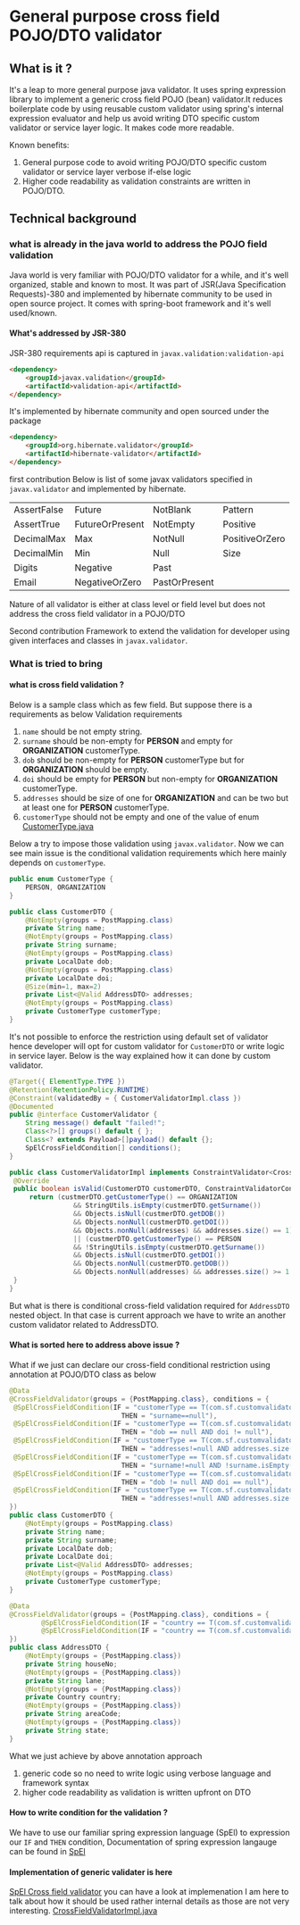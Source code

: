 # General purpose cross field POJO/DTO validator
## What is it ? 
It's a leap to more general purpose java validator. It uses spring expression library to implement a generic cross field POJO (bean) validator.It reduces boilerplate code by using reusable 
custom validator using spring's internal expression evaluator and help us avoid writing DTO specific custom validator or service layer logic. It makes code more readable.
 
Known benefits:  
1. General purpose code to avoid writing POJO/DTO specific custom validator or service layer verbose if-else logic
2. Higher code readability as validation constraints are written in POJO/DTO. 

## Technical background 
### what is already in the java world to address the POJO field validation

Java world is very familiar with POJO/DTO validator for a while, and it's well organized, stable and known to most. 
It was part of JSR(Java Specification Requests)-380 and implemented by hibernate community to be used in open source project. 
It comes with spring-boot framework and it's well used/known. 

#### What's addressed by JSR-380
JSR-380 requirements api is captured in `javax.validation:validation-api`
```html
<dependency>
    <groupId>javax.validation</groupId>
    <artifactId>validation-api</artifactId>
</dependency>
```
It's implemented by hibernate community and open sourced under the package
```html
<dependency>
    <groupId>org.hibernate.validator</groupId>
    <artifactId>hibernate-validator</artifactId>
</dependency>
```
first contribution 
Below is list of some javax validators specified in `javax.validator` and implemented by hibernate.

|                 |                   |               |                |
|---------------- | ----------------- | ------------- | -------------- |
| AssertFalse     | Future            | NotBlank      | Pattern        |
| AssertTrue      | FutureOrPresent   | NotEmpty      | Positive       |
| DecimalMax      | Max               | NotNull       | PositiveOrZero |
| DecimalMin      | Min               | Null          | Size           |
| Digits          | Negative          | Past          |                | 
| Email           | NegativeOrZero    | PastOrPresent |                | 

Nature of all validator is either at class level or field level but does not address the cross field validator in a POJO/DTO

Second contribution 
Framework to extend the validation for developer using given interfaces and classes in `javax.validator`. 

### What is tried to bring 
#### what is cross field validation ? 
Below is a sample class which as few field. But suppose there is a requirements as below 
Validation requirements 
1. `name` should be not empty string. 
2. `surname` should be non-empty for __PERSON__ and empty for __ORGANIZATION__ customerType.
3. `dob` should be non-empty for __PERSON__ customerType but for __ORGANIZATION__ should be empty.
4. `doi` should be empty for __PERSON__ but non-empty for __ORGANIZATION__ customerType.
5. `addresses` should be size of one for __ORGANIZATION__ and can be two but at least one for __PERSON__ customerType.
6. `customerType` should not be empty and one of the value of enum 
[CustomerType.java](https://github.com/sainik-developer/SpEl-cross-field-validator/blob/main/src/main/java/com/sf/customvalidator/constant/CustomerType.java)

Below a try to impose those validation using `javax.validator`. Now we can see main issue is the conditional validation requirements which here mainly 
depends on `customerType`.
```java
public enum CustomerType {
    PERSON, ORGANIZATION
}
```
```java
public class CustomerDTO {
    @NotEmpty(groups = PostMapping.class)
    private String name;
    @NotEmpty(groups = PostMapping.class)
    private String surname;
    @NotEmpty(groups = PostMapping.class)
    private LocalDate dob;
    @NotEmpty(groups = PostMapping.class)
    private LocalDate doi;
    @Size(min=1, max=2)
    private List<@Valid AddressDTO> addresses;
    @NotEmpty(groups = PostMapping.class)
    private CustomerType customerType;
}
```
It's not possible to enforce the restriction using default set of validator hence developer will opt for custom validator for `CustomerDTO` or write logic in service layer.
Below is the way explained how it can done by custom validator.
```java
@Target({ ElementType.TYPE })
@Retention(RetentionPolicy.RUNTIME)
@Constraint(validatedBy = { CustomerValidatorImpl.class })
@Documented
public @interface CustomerValidator {
    String message() default "failed!";
    Class<?>[] groups() default { };
    Class<? extends Payload>[]payload() default {};
    SpElCrossFieldCondition[] conditions();
}
``` 
```java
public class CustomerValidatorImpl implements ConstraintValidator<CrossFieldValidator, CustomerDTO> {
 @Override
 public boolean isValid(CustomerDTO customerDTO, ConstraintValidatorContext context) {
     return (custmerDTO.getCustomerType() == ORGANIZATION  
                && StringUtils.isEmpty(custmerDTO.getSurname()) 
                && Objects.isNull(custmerDTO.getDOB()) 
                && Objects.nonNull(custmerDTO.getDOI()) 
                && Objects.nonNull(addresses) && addresses.size() == 1)
                || (custmerDTO.getCustomerType() == PERSON 
                && !StringUtils.isEmpty(custmerDTO.getSurname()) 
                && Objects.isNull(custmerDTO.getDOI()) 
                && Objects.nonNull(custmerDTO.getDOB())
                && Objects.nonNull(addresses) && addresses.size() >= 1 && addresses.size() <= 2);
 }
}
``` 

But what is there is conditional cross-field validation required for `AddressDTO` nested object. In that case is current approach we have to write an another custom validator 
related to AddressDTO. 

#### What is sorted here to address above issue ? 
What if we just can declare our cross-field conditional restriction using annotation at POJO/DTO class as below

```java
@Data
@CrossFieldValidator(groups = {PostMapping.class}, conditions = {
 @SpElCrossFieldCondition(IF = "customerType == T(com.sf.customvalidator.example.constant.CustomerType).ORGANIZATION", 
                            THEN = "surname==null"),
 @SpElCrossFieldCondition(IF = "customerType == T(com.sf.customvalidator.example.constant.CustomerType).ORGANIZATION", 
                            THEN = "dob == null AND doi != null"),
 @SpElCrossFieldCondition(IF = "customerType == T(com.sf.customvalidator.example.constant.CustomerType).ORGANIZATION", 
                            THEN = "addresses!=null AND addresses.size() == 1"), 
 @SpElCrossFieldCondition(IF = "customerType == T(com.sf.customvalidator.example.constant.CustomerType).PERSON", 
                            THEN = "surname!=null AND !surname.isEmpty()"),
 @SpElCrossFieldCondition(IF = "customerType == T(com.sf.customvalidator.example.constant.CustomerType).PERSON", 
                            THEN = "dob != null AND doi == null"),
 @SpElCrossFieldCondition(IF = "customerType == T(com.sf.customvalidator.example.constant.CustomerType).PERSON", 
                            THEN = "addresses!=null AND addresses.size() >= 1 AND addresses.size() <= 2")
})
public class CustomerDTO {
    @NotEmpty(groups = PostMapping.class)
    private String name;
    private String surname;
    private LocalDate dob;
    private LocalDate doi;
    private List<@Valid AddressDTO> addresses;
    @NotEmpty(groups = PostMapping.class)
    private CustomerType customerType;
}
```

```java
@Data
@CrossFieldValidator(groups = {PostMapping.class}, conditions = {
        @SpElCrossFieldCondition(IF = "country == T(com.sf.customvalidator.example.constant.Country).US OR country == T(com.sf.customvalidator.example.constant.Country).DE", THEN = "areaCode != null && areaCode.length == 5"),
        @SpElCrossFieldCondition(IF = "country == T(com.sf.customvalidator.example.constant.Country).IND", THEN = "areaCode != null && areaCode.length == 6")
})
public class AddressDTO {
    @NotEmpty(groups = {PostMapping.class})
    private String houseNo;
    @NotEmpty(groups = {PostMapping.class})
    private String lane;
    @NotEmpty(groups = {PostMapping.class})
    private Country country;
    @NotEmpty(groups = {PostMapping.class})
    private String areaCode;
    @NotEmpty(groups = {PostMapping.class})
    private String state;
}
```
What we just achieve by above annotation approach 

1. generic code so no need to write logic using verbose language and framework syntax 
2. higher code readability as validation is written upfront on DTO 

#### How to write condition for the validation ? 
We have to use our familiar spring expression language (SpEl) to expression our `IF` and `THEN` condition, Documentation of spring expression langauge can be found in 
[SpEl](https://docs.spring.io/spring-framework/docs/3.0.x/reference/expressions.html) 

#### Implementation of generic validater is here

[SpEl Cross field validator](https://github.com/sainik-developer/SpEl-cross-field-validator)
you can have a look at implemenation I am here to  talk about how it should be used rather internal details as those are not very interesting. 
[CrossFieldValidatorImpl.java](https://github.com/sainik-developer/SpEl-cross-field-validator/blob/main/src/main/java/com/sf/customvalidator/validator/CrossFieldValidatorImpl.java)
 
 